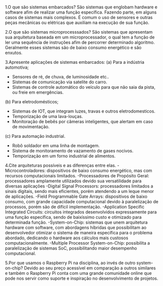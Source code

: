 1.O que são sistemas embarcados?
São sistemas que englobam hardware e software afim de realizar uma função específica. Fazendo parte, em alguns casos de sistemas mais complexos. É comum o uso de sensores e outras peças mecânicas ou elétricas que auxiliam na execução de sua função.

2.O que são sistemas microprocesssados?
São sistemas que apresentam sua arquitetura baseada em um microprocessador, o qual tem a função de ler uma sequência de instruções afim de percorrer determinado algoritmo. Geralmente esses sistemas são de baixo consumo energético e são enxutos.

3.Apresente aplicações de sistemas embarcados: 
(a) Para a indústria automotiva; 
- Sensores de ré, de chuva, de luminosidade etc..
- Sistemas de comunicação via satelite do carro.
- Sistemas de controle automático do veículo para que não saia da pista, ou freie em emergências.

(b) Para eletrodomésticos; 
- Sistemas de IOT, que integram luzes, travas e outros eletrodomesticos.
- Temporização de uma lava-louças.
- Monitoração de bebês por câmeras inteligentes, que alertam em caso de movimentação.

(c) Para automação industrial.
- Robô soldador em uma linha de montagem.
- Sistema de monitoramento de vazamento de gases nocivos.
- Temporização em um forno industrial de alimentos.

4.Cite arquiteturas possíveis e as diferenças entre elas.
-Microcontroladores: dispositivos de baixo consumo energético, mas com recursos computacionais limitados.
-Processadores de Propósito Geral: processadores amplamente utilizados devido sua versatilidade para diversas aplicações
-Digital Signal Processors: processadores limitados a sinais digitais, sendo mais eficientes, porém atendendo a um leque menor de aplicações.
-Field Programmable Gate Arrays: dispositivos de baixo consumo, com grande capacidade computacional devido à paralelização de processos, porém são de difícil implementação.
-Application Specific Integrated Circuits: circuitos integrados desenvolvidos expressamente para uma  função específica, sendo de baixíssimo custo e otimizado para determinada função.
-System-on-Chip: sistemas que unem arquitetura hardware com software, com abordagens híbridas que possibilitam ao desenvolvedor otimizar o sistema de maneira específica para o problema abordado, dedicando o hardware aos cálculos mais custosos computacionalmente.
-Multiple Processor System-on-Chip: possibilita a paralelização de sistemas SoC, possibilitando maior desempenho computacional.

5.Por que usamos o Raspberry Pi na disciplina, ao invés de outro system-on-chip?
Devido ao seu preço acessível em comparação a outros similares e também o Raspberry Pi conta com uma grande comunidade online que pode nos servir como suporte e inspiração no desenvolvimento de projetos.
